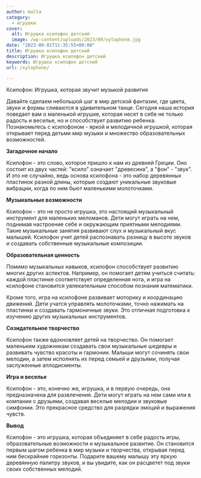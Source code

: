 ```yaml
---
author: malta
category:
  - игрушки
cover:
  alt: Игрушка ксилофон детский
  image: /wp-content/uploads/2023/09/xylophone.jpg
date: "2023-09-01T11:35:55+00:00"
title: Игрушка ксилофон детский
description: Игрушка ксилофон детский
keywords: Игрушка ксилофон детский
url: /xylophone/

---
```

Ксилофон: Игрушка, которая звучит музыкой развития

Давайте сделаем небольшой шаг в мир детской фантазии, где цвета, звуки и формы сливаются в удивительном танце. Сегодня наша история поведает вам о маленькой игрушке, которая несет в себе не только радость и веселье, но и способствует развитию ребенка. Познакомьтесь с ксилофоном \- яркой и мелодичной игрушкой, которая открывает перед детьми мир музыки и множество образовательных возможностей.

**Загадочное начало**

Ксилофон \- это слово, которое пришло к нам из древней Греции. Оно состоит из двух частей: "ксило" означает "древесина", а "фон" \- "звук". И это не случайно, ведь основа ксилофона \- это набор деревянных пластинок разной длины, которые создают уникальные звуковые вибрации, когда по ним бьют маленькими молоточками.

**Музыкальные возможности**

Ксилофон \- это не просто игрушка, это настоящий музыкальный инструмент для маленьких меломанов. Дети могут играть на нем, поднимая настроение себе и окружающим приятными мелодиями. Такие музыкальные занятия развивают слух и музыкальный вкус малышей. Ксилофон учит детей распознавать разницу в высоте звуков и создавать собственные музыкальные композиции.

**Образовательная ценность**

Помимо музыкальных навыков, ксилофон способствует развитию многих других аспектов. Например, он помогает детям учиться считать: каждой пластинке соответствует определенная нота, и игра на ксилофоне становится увлекательным способом познания математики.

Кроме того, игра на ксилофоне развивает моторику и координацию движений. Дети учатся управлять молоточками, точно нажимать на пластинки и создавать гармоничные звуки. Это отличная подготовка к изучению других музыкальных инструментов.

**Созидательное творчество**

Ксилофон также вдохновляет детей на творчество. Он помогает маленьким художникам создавать свои музыкальные шедевры и развивать чувство красоты и гармонии. Малыши могут сочинять свои мелодии, а затем исполнять их перед семьей и друзьями, получая заслуженные аплодисменты.

**Игра и веселье**

Ксилофон \- это, конечно же, игрушка, и в первую очередь, она предназначена для развлечения. Дети могут играть на нем сами или в компании с друзьями, создавая веселые мелодии и звуковые симфонии. Это прекрасное средство для разрядки эмоций и выражения чувств.

**Вывод**

Ксилофон \- это игрушка, которая объединяет в себе радость игры, образовательные возможности и музыкальное развитие. Он становится первым шагом ребенка в мир музыки и творчества, открывая перед ним бескрайние горизонты. Подарите вашему малышу эту яркую деревянную палитру звуков, и вы увидите, как он расцветет под звуки своих собственных мелодий.
